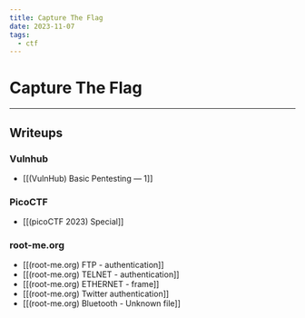 ```yaml
---
title: Capture The Flag
date: 2023-11-07
tags:
  - ctf
---
```


# Capture The Flag

---

## Writeups

### Vulnhub

- [[(VulnHub) Basic Pentesting — 1]]

### PicoCTF

- [[(picoCTF 2023) Special]]

### root-me.org

- [[(root-me.org) FTP - authentication]]
- [[(root-me.org) TELNET - authentication]]
- [[(root-me.org) ETHERNET - frame]]
- [[(root-me.org) Twitter authentication]]
- [[(root-me.org) Bluetooth - Unknown file]]